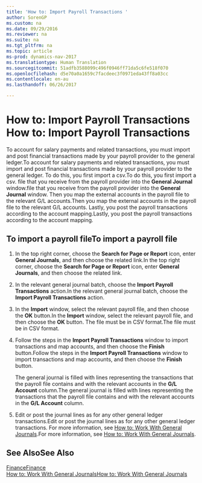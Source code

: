 ```yaml
---
title: 'How to: Import Payroll Transactions '
author: SorenGP
ms.custom: na
ms.date: 09/29/2016
ms.reviewer: na
ms.suite: na
ms.tgt_pltfrm: na
ms.topic: article
ms-prod: dynamics-nav-2017
ms.translationtype: Human Translation
ms.sourcegitcommit: 51adfb3588099c496f0946ff71da5c6fe518f070
ms.openlocfilehash: d5e70a0a1659c7facdeec3f0971eda43ff8a03cc
ms.contentlocale: en-au
ms.lasthandoff: 06/26/2017

---
```


# <a name="how-to-import-payroll-transactions"></a><span data-ttu-id="97f6d-102">How to: Import Payroll Transactions </span><span class="sxs-lookup"><span data-stu-id="97f6d-102">How to: Import Payroll Transactions</span></span>
<span data-ttu-id="97f6d-103">To account for salary payments and related transactions, you must import and post financial transactions made by your payroll provider to the general ledger.</span><span class="sxs-lookup"><span data-stu-id="97f6d-103">To account for salary payments and related transactions, you must import and post financial transactions made by your payroll provider to the general ledger.</span></span> <span data-ttu-id="97f6d-104">To do this, you first import a csv.</span><span class="sxs-lookup"><span data-stu-id="97f6d-104">To do this, you first import a csv.</span></span> <span data-ttu-id="97f6d-105">file that you receive from the payroll provider into the **General Journal** window.</span><span class="sxs-lookup"><span data-stu-id="97f6d-105">file that you receive from the payroll provider into the **General Journal** window.</span></span> <span data-ttu-id="97f6d-106">Then you map the external accounts in the payroll file to the relevant G/L accounts.</span><span class="sxs-lookup"><span data-stu-id="97f6d-106">Then you map the external accounts in the payroll file to the relevant G/L accounts.</span></span> <span data-ttu-id="97f6d-107">Lastly, you post the payroll transactions according to the account mapping.</span><span class="sxs-lookup"><span data-stu-id="97f6d-107">Lastly, you post the payroll transactions according to the account mapping.</span></span>

## <a name="to-import-a-payroll-file"></a><span data-ttu-id="97f6d-108">To import a payroll file</span><span class="sxs-lookup"><span data-stu-id="97f6d-108">To import a payroll file</span></span>
1. <span data-ttu-id="97f6d-109">In the top right corner, choose the **Search for Page or Report** icon, enter **General Journals**, and then choose the related link.</span><span class="sxs-lookup"><span data-stu-id="97f6d-109">In the top right corner, choose the **Search for Page or Report** icon, enter **General Journals**, and then choose the related link.</span></span>
2. <span data-ttu-id="97f6d-110">In the relevant general journal batch, choose the **Import Payroll Transactions** action.</span><span class="sxs-lookup"><span data-stu-id="97f6d-110">In the relevant general journal batch, choose the **Import Payroll Transactions** action.</span></span>
3. <span data-ttu-id="97f6d-111">In the **Import** window, select the relevant payroll file, and then choose the **OK** button.</span><span class="sxs-lookup"><span data-stu-id="97f6d-111">In the **Import** window, select the relevant payroll file, and then choose the **OK** button.</span></span> <span data-ttu-id="97f6d-112">The file must be in CSV format.</span><span class="sxs-lookup"><span data-stu-id="97f6d-112">The file must be in CSV format.</span></span> 
4. <span data-ttu-id="97f6d-113">Follow the steps in the **Import Payroll Transactions** window to import transactions and map accounts, and then choose the **Finish** button.</span><span class="sxs-lookup"><span data-stu-id="97f6d-113">Follow the steps in the **Import Payroll Transactions** window to import transactions and map accounts, and then choose the **Finish** button.</span></span>

    <span data-ttu-id="97f6d-114">The general journal is filled with lines representing the transactions that the payroll file contains and with the relevant accounts in the **G/L Account** column.</span><span class="sxs-lookup"><span data-stu-id="97f6d-114">The general journal is filled with lines representing the transactions that the payroll file contains and with the relevant accounts in the **G/L Account** column.</span></span>
4. <span data-ttu-id="97f6d-115">Edit or post the journal lines as for any other general ledger transactions.</span><span class="sxs-lookup"><span data-stu-id="97f6d-115">Edit or post the journal lines as for any other general ledger transactions.</span></span> <span data-ttu-id="97f6d-116">For more information, see [How to: Work With General Journals](ui-work-general-journals.md).</span><span class="sxs-lookup"><span data-stu-id="97f6d-116">For more information, see [How to: Work With General Journals](ui-work-general-journals.md).</span></span>   

## <a name="see-also"></a><span data-ttu-id="97f6d-117">See Also</span><span class="sxs-lookup"><span data-stu-id="97f6d-117">See Also</span></span>
[<span data-ttu-id="97f6d-118">Finance</span><span class="sxs-lookup"><span data-stu-id="97f6d-118">Finance</span></span>](finance-setup.md)  
[<span data-ttu-id="97f6d-119">How to: Work With General Journals</span><span class="sxs-lookup"><span data-stu-id="97f6d-119">How to: Work With General Journals</span></span>](ui-work-general-journals.md)  

